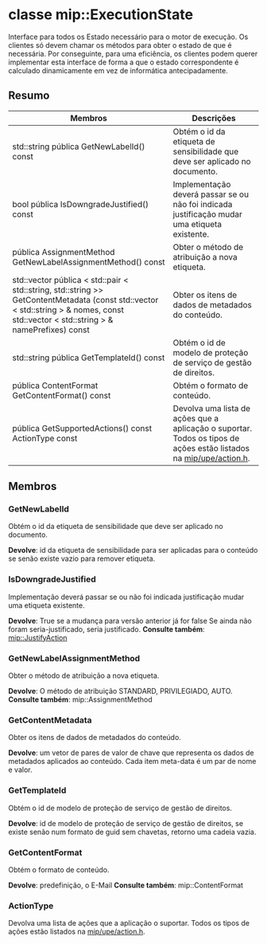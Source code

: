 # <a name="class-mipexecutionstate"></a>classe mip::ExecutionState 
Interface para todos os Estado necessário para o motor de execução.
Os clientes só devem chamar os métodos para obter o estado de que é necessária. Por conseguinte, para uma eficiência, os clientes podem querer implementar esta interface de forma a que o estado correspondente é calculado dinamicamente em vez de informática antecipadamente.
  
## <a name="summary"></a>Resumo
 Membros                        | Descrições                                
--------------------------------|---------------------------------------------
 std::string pública GetNewLabelId() const  |  Obtém o id da etiqueta de sensibilidade que deve ser aplicado no documento.
 bool pública IsDowngradeJustified() const  |  Implementação deverá passar se ou não foi indicada justificação mudar uma etiqueta existente.
 pública AssignmentMethod GetNewLabelAssignmentMethod() const  |  Obter o método de atribuição a nova etiqueta.
std::vector pública < std::pair < std::string, std::string >> GetContentMetadata (const std::vector < std::string > & nomes, const std::vector < std::string > & namePrefixes) const  |  Obter os itens de dados de metadados do conteúdo.
 std::string pública GetTemplateId() const  |  Obtém o id de modelo de proteção de serviço de gestão de direitos.
 pública ContentFormat GetContentFormat() const  |  Obtém o formato de conteúdo.
 pública GetSupportedActions() const ActionType const  |  Devolva uma lista de ações que a aplicação o suportar. Todos os tipos de ações estão listados na [mip/upe/action.h](#action).
  
## <a name="members"></a>Membros
  
### <a name="getnewlabelid"></a>GetNewLabelId
Obtém o id da etiqueta de sensibilidade que deve ser aplicado no documento.

  
**Devolve**: id da etiqueta de sensibilidade para ser aplicadas para o conteúdo se senão existe vazio para remover etiqueta.
  
### <a name="isdowngradejustified"></a>IsDowngradeJustified
Implementação deverá passar se ou não foi indicada justificação mudar uma etiqueta existente.

  
**Devolve**: True se a mudança para versão anterior já for false Se ainda não foram seria-justificado, seria justificado. 
**Consulte também**: [mip::JustifyAction](class_mip_justifyaction.md)
  
### <a name="getnewlabelassignmentmethod"></a>GetNewLabelAssignmentMethod
Obter o método de atribuição a nova etiqueta.

  
**Devolve**: O método de atribuição STANDARD, PRIVILEGIADO, AUTO. 
**Consulte também**: mip::AssignmentMethod
  
### <a name="getcontentmetadata"></a>GetContentMetadata
Obter os itens de dados de metadados do conteúdo.

  
**Devolve**: um vetor de pares de valor de chave que representa os dados de metadados aplicados ao conteúdo. Cada item meta-data é um par de nome e valor.
  
### <a name="gettemplateid"></a>GetTemplateId
Obtém o id de modelo de proteção de serviço de gestão de direitos.

  
**Devolve**: id de modelo de proteção de serviço de gestão de direitos, se existe senão num formato de guid sem chavetas, retorno uma cadeia vazia.
  
### <a name="getcontentformat"></a>GetContentFormat
Obtém o formato de conteúdo.

  
**Devolve**: predefinição, o E-Mail **Consulte também**: mip::ContentFormat
  
### <a name="actiontype"></a>ActionType
Devolva uma lista de ações que a aplicação o suportar. Todos os tipos de ações estão listados na [mip/upe/action.h](#action).